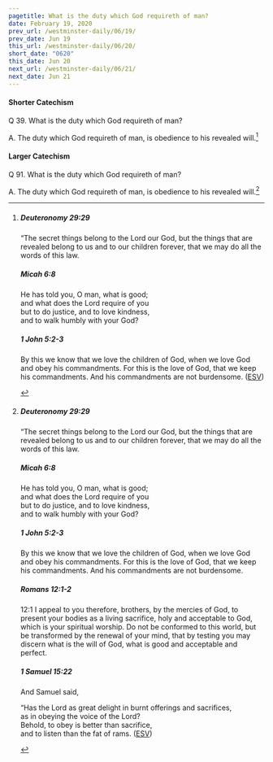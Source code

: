 ```yaml
---
pagetitle: What is the duty which God requireth of man?
date: February 19, 2020
prev_url: /westminster-daily/06/19/
prev_date: Jun 19
this_url: /westminster-daily/06/20/
short_date: "0620"
this_date: Jun 20
next_url: /westminster-daily/06/21/
next_date: Jun 21
---
```


#### Shorter Catechism

<span class="q">Q 39.</span> What is the duty which God requireth of man?

<span class="q">A.</span> The duty which God requireth of man, is obedience to his revealed will.[^fnref:wsc1]


[^fnref:wsc1]: <div class="esv"><h5>Deuteronomy 29:29</h5> <div class="esv-text"><p id="p05029029.01-1">&#8220;The secret things belong to the <span class="small-caps">Lord</span> our God, but the things that are revealed belong to us and to our children forever, that we may do all the words of this law.</p> </div><h5>Micah 6:8</h5> <div class="esv-text"><div class="block-indent"> <p class="line-group" id="p33006008.01-2">He has told you, O man, what is good;<br /> <span class="indent"></span>and what does the <span class="small-caps">Lord</span> require of you<br /> but to do justice, and to love kindness,<br /> <span class="indent"></span>and to walk humbly with your God?</p> </div> </div><h5>1 John 5:2-3</h5> <div class="esv-text"><p id="p62005002.01-3">By this we know that we love the children of God, when we love God and obey his commandments. For this is the love of God, that we keep his commandments. And his commandments are not burdensome.  (<a href="http://www.esv.org" class="copyright">ESV</a>)</p> </div> </div>


#### Larger Catechism

<span class="q">Q 91.</span> What is the duty which God requireth of man?

<span class="q">A.</span> The duty which God requireth of man, is obedience to his revealed will.[^fnref:wlc1]


[^fnref:wlc1]: <div class="esv"><h5>Deuteronomy 29:29</h5> <div class="esv-text"><p id="p05029029.01-1">&#8220;The secret things belong to the <span class="small-caps">Lord</span> our God, but the things that are revealed belong to us and to our children forever, that we may do all the words of this law.</p> </div><h5>Micah 6:8</h5> <div class="esv-text"><div class="block-indent"> <p class="line-group" id="p33006008.01-2">He has told you, O man, what is good;<br /> <span class="indent"></span>and what does the <span class="small-caps">Lord</span> require of you<br /> but to do justice, and to love kindness,<br /> <span class="indent"></span>and to walk humbly with your God?</p> </div> </div><h5>1 John 5:2-3</h5> <div class="esv-text"><p id="p62005002.01-3">By this we know that we love the children of God, when we love God and obey his commandments. For this is the love of God, that we keep his commandments. And his commandments are not burdensome.</p> </div><h5>Romans 12:1-2</h5> <div class="esv-text"> <p id="p45012001.04-4"><span class="chapter-num" id="v45012001-4">12:1&nbsp;</span>I appeal to you therefore, brothers, by the mercies of God, to present your bodies as a living sacrifice, holy and acceptable to God, which is your spiritual worship. Do not be conformed to this world, but be transformed by the renewal of your mind, that by testing you may discern what is the will of God, what is good and acceptable and perfect.</p> </div><h5>1 Samuel 15:22</h5> <div class="esv-text"><p id="p09015022.01-5">And Samuel said,</p> <div class="block-indent"> <p class="line-group" id="p09015022.04-5">&#8220;Has the <span class="small-caps">Lord</span> as great delight in burnt offerings and sacrifices,<br /> <span class="indent"></span>as in obeying the voice of the <span class="small-caps">Lord</span>?<br /> Behold, to obey is better than sacrifice,<br /> <span class="indent"></span>and to listen than the fat of rams.  (<a href="http://www.esv.org" class="copyright">ESV</a>)</p> </div> </div> </div>

